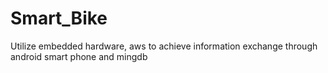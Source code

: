 # Smart_Bike
Utilize embedded hardware, aws to achieve information exchange through android smart phone and mingdb
